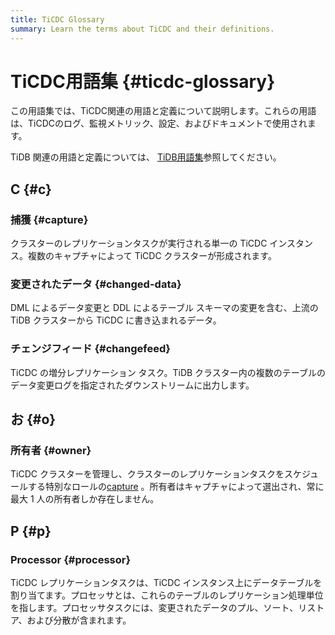 ```yaml
---
title: TiCDC Glossary
summary: Learn the terms about TiCDC and their definitions.
---
```


# TiCDC用語集 {#ticdc-glossary}

この用語集では、TiCDC関連の用語と定義について説明します。これらの用語は、TiCDCのログ、監視メトリック、設定、およびドキュメントで使用されます。

TiDB 関連の用語と定義については、 [TiDB用語集](/glossary.md)参照してください。

## C {#c}

### 捕獲 {#capture}

クラスターのレプリケーションタスクが実行される単一の TiCDC インスタンス。複数のキャプチャによって TiCDC クラスターが形成されます。

### 変更されたデータ {#changed-data}

DML によるデータ変更と DDL によるテーブル スキーマの変更を含む、上流の TiDB クラスターから TiCDC に書き込まれるデータ。

### チェンジフィード {#changefeed}

TiCDC の増分レプリケーション タスク。TiDB クラスター内の複数のテーブルのデータ変更ログを指定されたダウンストリームに出力します。

## お {#o}

### 所有者 {#owner}

TiCDC クラスターを管理し、クラスターのレプリケーションタスクをスケジュールする特別なロールの[capture](#capture) 。所有者はキャプチャによって選出され、常に最大 1 人の所有者しか存在しません。

## P {#p}

### Processor {#processor}

TiCDC レプリケーションタスクは、TiCDC インスタンス上にデータテーブルを割り当てます。プロセッサとは、これらのテーブルのレプリケーション処理単位を指します。プロセッサタスクには、変更されたデータのプル、ソート、リストア、および分散が含まれます。

